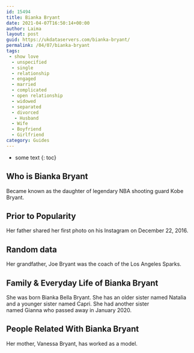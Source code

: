 ```yaml
---
id: 15494
title: Bianka Bryant
date: 2021-04-07T16:50:14+00:00
author: Laima
layout: post
guid: https://ukdataservers.com/bianka-bryant/
permalink: /04/07/bianka-bryant
tags:
 - show love
  - unspecified
  - single
  - relationship
  - engaged
  - married
  - complicated
  - open relationship
  - widowed
  - separated
  - divorced
   - Husband
  - Wife
  - Boyfriend
  - Girlfriend
category: Guides
---
```


* some text
{: toc}


## Who is Bianka Bryant
                  
                  
                  
Became known as the daughter of legendary NBA shooting guard Kobe Bryant. 
                  
              
            
              
            
                
                
                
## Prior to Popularity
                  
                  
                  
Her father shared her first photo on his Instagram on December 22, 2016.
                  
              
            
              
            
                
                
                
## Random data
                  
                  
                  
Her grandfather, Joe Bryant was the coach of the Los Angeles Sparks.
                  
              
            
              
            
                
                
                
## Family & Everyday Life of Bianka Bryant
                  
                  
                  
She was born Bianka Bella Bryant. She has an older sister named Natalia and a younger sister named Capri. She had another sister named Gianna who passed away in January 2020.
                  
              
            
              
            
                
                
                
## People Related With Bianka Bryant
                  
                  
                  
Her mother, Vanessa Bryant, has worked as a model.
                  
              
            
              
            
                
              
            
              
              
            
            
              
            
          
          
          